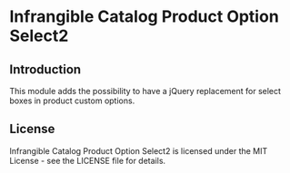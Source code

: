 # Infrangible Catalog Product Option Select2

## Introduction

This module adds the possibility to have a jQuery replacement for select boxes in product custom options. 

## License

Infrangible Catalog Product Option Select2 is licensed under the MIT License - see the LICENSE file for details.
 